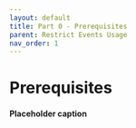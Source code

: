 ```yaml
---
layout: default
title: Part 0 - Prerequisites
parent: Restrict Events Usage
nav_order: 1
---
```


# Prerequisites
#### Placeholder caption